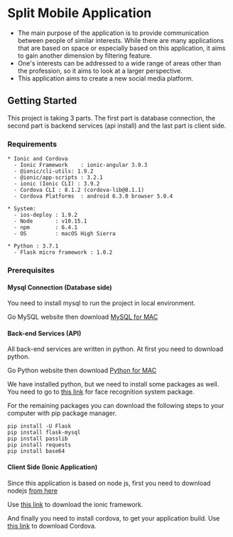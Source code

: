 # Split Mobile Application

- The main purpose of the application is to provide communication between people of similar interests. While there are many 
applications that are based on space or especially based on this application, it aims to gain another dimension by filtering 
feature.
- One's interests can be addressed to a wide range of areas other than the profession, so it aims to look at a larger 
perspective.
- This application aims to create a new social media platform.

## Getting Started

This project is taking 3 parts. The first part is database connection, the second part is backend services (api install) and the last part is client side.


### Requirements
```
* Ionic and Cordova
  - Ionic Framework    : ionic-angular 3.9.3
  - @ionic/cli-utils: 1.9.2
  - @ionic/app-scripts : 3.2.1
  - ionic (Ionic CLI) : 3.9.2
  - Cordova CLI : 8.1.2 (cordova-lib@8.1.1) 
  - Cordova Platforms  : android 6.3.0 browser 5.0.4

* System:
  - ios-deploy : 1.9.2 
  - Node       : v10.15.1
  - npm        : 6.4.1 
  - OS         : macOS High Sierra

* Python : 3.7.1
  - Flask micro framework : 1.0.2
```


### Prerequisites
#### Mysql Connection (Database side)
You need to install mysql to run the project in local environment.

Go MySQL website then download [MySQL for MAC](https://dev.mysql.com/downloads/mysql/)

#### Back-end Services (API)
All back-end services are written in python. At first you need to download python.

Go Python website then download [Python for MAC](https://www.python.org/downloads/mac-osx/)

We have installed python, but we need to install some packages as well. You need to go to [this link](https://github.com/ageitgey/face_recognition#requirements) for face recognition system package.

For the remaining packages you can download the following steps to your computer with pip package manager.

```
pip install -U Flask
pip install flask-mysql
pip install passlib
pip install requests
pip install base64
```

#### Client Side (Ionic Application)

Since this application is based on node js, first you need to download nodejs [from here](https://nodejs.org/en/download/)

Use [this link](https://ionicframework.com/docs/installation/cli) to download the ionic framework.

And finally you need to install cordova, to get your application build. Use [this link](https://cordova.apache.org/#getstarted) to download Cordova.
